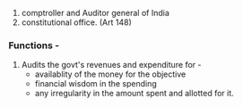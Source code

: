 1. comptroller and Auditor general of India
2. constitutional office. (Art 148)

### Functions - 
1. Audits the govt's revenues and expenditure for - 
	- availablity of the money for the objective
	- financial wisdom in the spending
	- any irregularity in the amount spent and allotted for it.